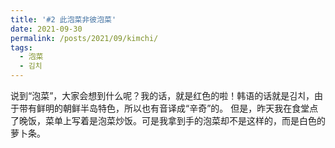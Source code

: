 ```yaml
---
title: '#2 此泡菜非彼泡菜'
date: 2021-09-30
permalink: /posts/2021/09/kimchi/
tags:
  - 泡菜
  - 김치
---
```


说到“泡菜”，大家会想到什么呢？我的话，就是红色的啦！韩语的话就是김치，由于带有鲜明的朝鲜半岛特色，所以也有音译成“辛奇”的。
但是，昨天我在食堂点了晚饭，菜单上写着是泡菜炒饭。可是我拿到手的泡菜却不是这样的，而是白色的萝卜条。
